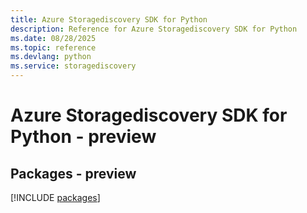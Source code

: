 ```yaml
---
title: Azure Storagediscovery SDK for Python
description: Reference for Azure Storagediscovery SDK for Python
ms.date: 08/28/2025
ms.topic: reference
ms.devlang: python
ms.service: storagediscovery
---
```

# Azure Storagediscovery SDK for Python - preview
## Packages - preview
[!INCLUDE [packages](storagediscovery-index.md)]